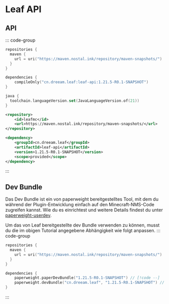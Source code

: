 # Leaf API

## API
::: code-group
```kotlin [build.gradle.kts]
repositories {
  maven {
    url = uri("https://maven.nostal.ink/repository/maven-snapshots/")
  }
}

dependencies {
    compileOnly("cn.dreeam.leaf:leaf-api:1.21.5-R0.1-SNAPSHOT")
}

java {
  toolchain.languageVersion.set(JavaLanguageVersion.of(21))
}
```

```xml [pom.xml]
<repository>
    <id>leafmc</id>
    <url>https://maven.nostal.ink/repository/maven-snapshots/</url>
</repository>

<dependency>
    <groupId>cn.dreeam.leaf</groupId>
    <artifactId>leaf-api</artifactId>
    <version>1.21.5-R0.1-SNAPSHOT</version>
    <scope>provided</scope>
</dependency>
```
:::

## Dev Bundle
Das Dev Bundle ist ein von paperweight bereitgestelltes Tool, mit dem du während der Plugin-Entwicklung einfach auf den Minecraft-NMS-Code zugreifen kannst.
Wie du es einrichtest und weitere Details findest du unter [paperweight-userdev](https://docs.papermc.io/paper/dev/userdev/).

Um das von Leaf bereitgestellte dev Bundle verwenden zu können, musst du die im obigen Tutorial angegebene Abhängigkeit wie folgt anpassen.
::: code-group
```kotlin [build.gradle.kts]
repositories {
  maven {
    url = uri("https://maven.nostal.ink/repository/maven-snapshots/")
  }
}

dependencies {
    paperweight.paperDevBundle("1.21.5-R0.1-SNAPSHOT") // [!code --]
    paperweight.devBundle("cn.dreeam.leaf", "1.21.5-R0.1-SNAPSHOT") // [!code ++]
}
```
:::
